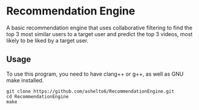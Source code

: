 # Recommendation Engine
A basic recommendation engine that uses collaborative filtering to find the top 3 most similar users to a target user and predict the top 3 videos, most likely to be liked by a target user.

## **Usage**
To use this program, you need to have clang++ or g++, as well as GNU make installed.

```
git clone https://github.com/ashelto6/RecommendationEngine.git
cd RecommendationEngine
make
```
